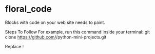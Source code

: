 # floral_code
Blocks with code on your web site needs to paint.

Steps To Follow
For example, run this command inside your terminal:
git clone https://github.com/<your-github-username>/python-mini-projects.git

Replace <your-github-username>!
